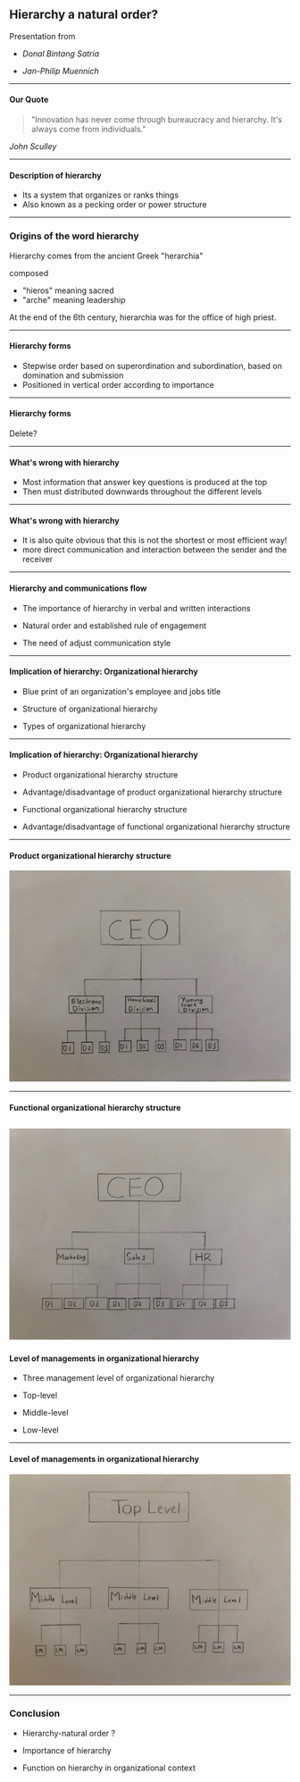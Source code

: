 ## Hierarchy a natural order?

Presentation from

- _Donal Bintang Satria_

- _Jan-Philip Muennich_

---

#### Our Quote

> "Innovation has never come through bureaucracy and hierarchy. It's always come from individuals."

_John Sculley_

---

#### Description of hierarchy

- Its a system that organizes or ranks things
- Also known as a pecking order or power structure

---

### Origins of the word hierarchy

Hierarchy comes from the ancient Greek "herarchia"

composed

- "hieros" meaning sacred
- "arche" meaning leadership

At the end of the 6th century, hierarchia was for the office of high priest.

---

#### Hierarchy forms

- Stepwise order based on superordination and subordination, based on domination and submission
- Positioned in vertical order according to importance

---

#### Hierarchy forms

Delete?

---

#### What's wrong with hierarchy

- Most information that answer key questions is produced at the top
- Then must distributed downwards throughout the different levels

---

#### What's wrong with hierarchy

- It is also quite obvious that this is not the shortest or most efficient way!
- more direct communication and interaction between the sender and the receiver

---

#### Hierarchy and communications flow

- The importance of hierarchy in verbal and written interactions

- Natural order and established rule of engagement

- The need of adjust communication style

---

#### Implication of hierarchy: Organizational hierarchy

- Blue print of an organization's employee and jobs title

- Structure of organizational hierarchy

- Types of organizational hierarchy

---

#### Implication of hierarchy: Organizational hierarchy

- Product organizational hierarchy structure

- Advantage/disadvantage of product organizational hierarchy structure

- Functional organizational hierarchy structure

- Advantage/disadvantage of functional organizational hierarchy structure

---

#### Product organizational hierarchy structure

![Functional hierarchy structure](Functional.JPG)

---

#### Functional organizational hierarchy structure

## ![Product organizational hierarchy structure](Product.JPG)

#### Level of managements in organizational hierarchy

- Three management level of organizational hierarchy

- Top-level

- Middle-level

- Low-level

---

#### Level of managements in organizational hierarchy

![Level of management in organizational hierarchy](Management.JPG)

---

### Conclusion

- Hierarchy-natural order ?

- Importance of hierarchy

- Function on hierarchy in organizational context

